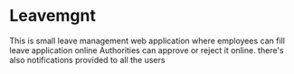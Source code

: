 # Leavemgnt
This is small leave management web application where employees can fill leave application online 
Authorities can approve or reject it online.
there's also notifications provided to all the users 
